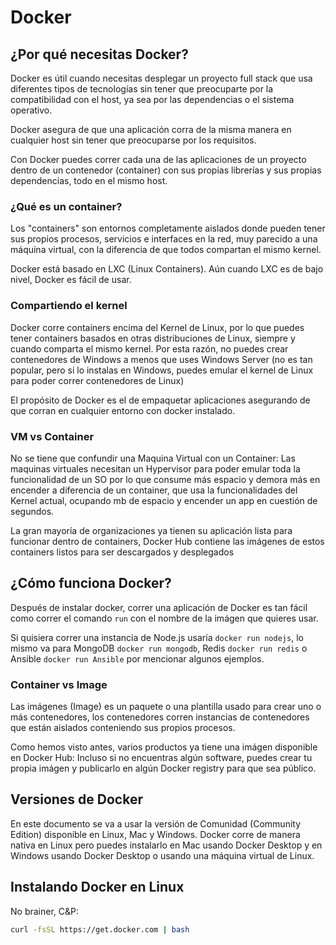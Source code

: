 # Docker

## ¿Por qué necesitas Docker?
Docker es útil cuando necesitas desplegar un proyecto full stack que usa diferentes tipos de tecnologías sin tener que preocuparte por la compatibilidad con el host, ya sea por las dependencias o el sistema operativo.

Docker asegura de que una aplicación corra de la misma manera en cualquier host sin tener que preocuparse por los requisitos.

Con Docker puedes correr cada una de las aplicaciones de un proyecto dentro de un contenedor (container) con sus propias librerías y sus propias dependencias, todo en el mismo host. 

### ¿Qué es un container?
Los "containers" son entornos completamente aislados donde pueden tener sus propios procesos, servicios e interfaces en la red, muy parecido a una máquina virtual, con la diferencia de que todos compartan el mismo kernel.

Docker está basado en LXC (Linux Containers). Aún cuando LXC es de bajo nivel, Docker es fácil de usar.

### Compartiendo el kernel

Docker corre containers encima del Kernel de Linux, por lo que puedes tener containers basados en otras distribuciones de Linux, siempre y cuando comparta el mismo kernel. Por esta razón, no puedes crear contenedores de Windows a menos que uses Windows Server (no es tan popular, pero si lo instalas en Windows, puedes emular el kernel de Linux para poder correr contenedores de Linux)

El propósito de Docker es el de empaquetar aplicaciones asegurando de que corran en cualquier entorno con docker instalado.

### VM vs Container

No se tiene que confundir una Maquina Virtual con un Container: Las maquinas virtuales necesitan un Hypervisor para poder emular toda la funcionalidad de un SO por lo que consume más espacio y demora más en encender a diferencia de un container, que usa la funcionalidades del Kernel actual, ocupando mb de espacio y encender un app en cuestión de segundos.

La gran mayoría de organizaciones ya tienen su aplicación lista para funcionar dentro de containers, Docker Hub contiene las imágenes de estos containers listos para ser descargados y desplegados

## ¿Cómo funciona Docker?
Después de instalar docker, correr una aplicación de Docker es tan fácil como correr el comando `run` con el nombre de la imágen que quieres usar.

Si quisiera correr una instancia de Node.js usaría `docker run nodejs`, lo mismo va para MongoDB `docker run mongodb`, Redis `docker run redis` o Ansible `docker run Ansible` por mencionar algunos ejemplos.

### Container vs Image

Las imágenes (Image) es un paquete o una plantilla usado para crear uno o más contenedores, los contenedores corren instancias de contenedores que están aislados conteniendo sus propios procesos.

Como hemos visto antes, varios productos ya tiene una imágen disponible en Docker Hub: Incluso si no encuentras algún software, puedes crear tu propia imágen y publicarlo en algún Docker registry para que sea público. 

## Versiones de Docker

En este documento se va a usar la versión de Comunidad (Community Edition) disponible en Linux, Mac y Windows. Docker corre de manera nativa en Linux pero puedes instalarlo en Mac usando Docker Desktop y en Windows usando Docker Desktop o usando una máquina virtual de Linux.

## Instalando Docker en Linux

No brainer, C&P:
```bash
curl -fsSL https://get.docker.com | bash
```
